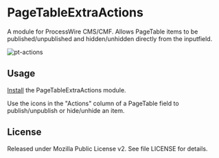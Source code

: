# PageTableExtraActions

A module for ProcessWire CMS/CMF. Allows PageTable items to be published/unpublished and hidden/unhidden directly from the inputfield.

![pt-actions](https://user-images.githubusercontent.com/1538852/39101036-22d5f260-46e8-11e8-8906-fd7d1dd46e45.gif)

## Usage

[Install](http://modules.processwire.com/install-uninstall/) the PageTableExtraActions module.

Use the icons in the "Actions" column of a PageTable field to publish/unpublish or hide/unhide an item.

## License

Released under Mozilla Public License v2. See file LICENSE for details.
